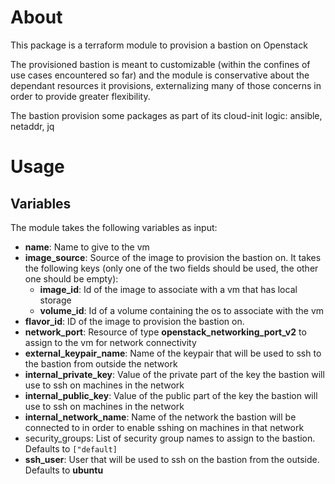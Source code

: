 # About

This package is a terraform module to provision a bastion on Openstack

The provisioned bastion is meant to customizable (within the confines of use cases encountered so far) and the module is conservative about the dependant resources it provisions, externalizing many of those concerns in order to provide greater flexibility.

The bastion provision some packages as part of its cloud-init logic: ansible, netaddr, jq

# Usage

## Variables

The module takes the following variables as input:

- **name**: Name to give to the vm
- **image_source**: Source of the image to provision the bastion on. It takes the following keys (only one of the two fields should be used, the other one should be empty):
  - **image_id**: Id of the image to associate with a vm that has local storage
  - **volume_id**: Id of a volume containing the os to associate with the vm
- **flavor_id**: ID of the image to provision the bastion on.
- **network_port**: Resource of type **openstack_networking_port_v2** to assign to the vm for network connectivity
- **external_keypair_name**: Name of the keypair that will be used to ssh to the bastion from outside the network
- **internal_private_key**: Value of the private part of the key the bastion will use to ssh on machines in the network
- **internal_public_key**: Value of the public part of the key the bastion will use to ssh on machines in the network
- **internal_network_name**: Name of the network the bastion will be connected to in order to enable sshing on machines in that network
- security_groups: List of security group names to assign to the bastion. Defaults to `["default]`
- **ssh_user**: User that will be used to ssh on the bastion from the outside. Defaults to **ubuntu**
